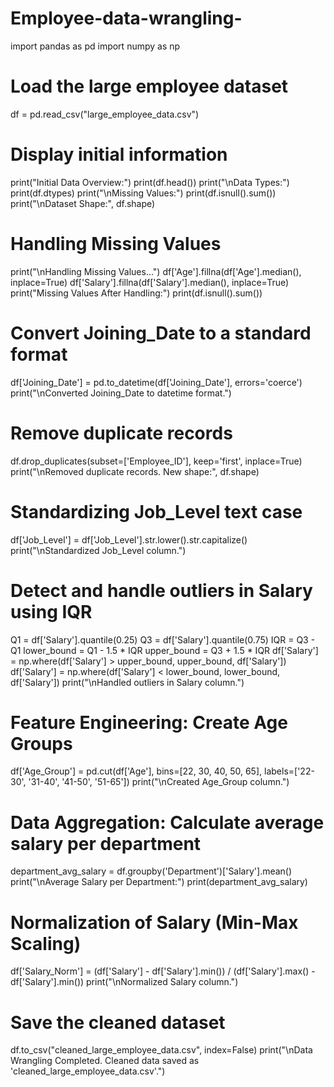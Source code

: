 # Employee-data-wrangling-
import pandas as pd
import numpy as np

# Load the large employee dataset
df = pd.read_csv("large_employee_data.csv")

# Display initial information
print("Initial Data Overview:")
print(df.head())
print("\nData Types:")
print(df.dtypes)
print("\nMissing Values:")
print(df.isnull().sum())
print("\nDataset Shape:", df.shape)

# Handling Missing Values
print("\nHandling Missing Values...")
df['Age'].fillna(df['Age'].median(), inplace=True)
df['Salary'].fillna(df['Salary'].median(), inplace=True)
print("Missing Values After Handling:")
print(df.isnull().sum())

# Convert Joining_Date to a standard format
df['Joining_Date'] = pd.to_datetime(df['Joining_Date'], errors='coerce')
print("\nConverted Joining_Date to datetime format.")

# Remove duplicate records
df.drop_duplicates(subset=['Employee_ID'], keep='first', inplace=True)
print("\nRemoved duplicate records. New shape:", df.shape)

# Standardizing Job_Level text case
df['Job_Level'] = df['Job_Level'].str.lower().str.capitalize()
print("\nStandardized Job_Level column.")

# Detect and handle outliers in Salary using IQR
Q1 = df['Salary'].quantile(0.25)
Q3 = df['Salary'].quantile(0.75)
IQR = Q3 - Q1
lower_bound = Q1 - 1.5 * IQR
upper_bound = Q3 + 1.5 * IQR
df['Salary'] = np.where(df['Salary'] > upper_bound, upper_bound, df['Salary'])
df['Salary'] = np.where(df['Salary'] < lower_bound, lower_bound, df['Salary'])
print("\nHandled outliers in Salary column.")

# Feature Engineering: Create Age Groups
df['Age_Group'] = pd.cut(df['Age'], bins=[22, 30, 40, 50, 65], labels=['22-30', '31-40', '41-50', '51-65'])
print("\nCreated Age_Group column.")

# Data Aggregation: Calculate average salary per department
department_avg_salary = df.groupby('Department')['Salary'].mean()
print("\nAverage Salary per Department:")
print(department_avg_salary)

# Normalization of Salary (Min-Max Scaling)
df['Salary_Norm'] = (df['Salary'] - df['Salary'].min()) / (df['Salary'].max() - df['Salary'].min())
print("\nNormalized Salary column.")

# Save the cleaned dataset
df.to_csv("cleaned_large_employee_data.csv", index=False)
print("\nData Wrangling Completed. Cleaned data saved as 'cleaned_large_employee_data.csv'.")
